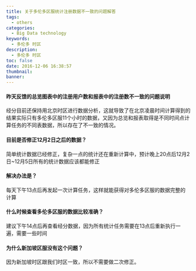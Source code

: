 ```yaml
---
title: 关于多伦多区服统计注册数据不一致的问题解答
tags:
  - others
categories:
  - Big Data technology
keywords:
  - 多伦多 时区
description:
  - 多伦多 时区
toc: false
date: 2016-12-06 16:38:57
thumbnail:
banner:
---
```


#### 昨天反馈的总览图表中的注册用户数和报表中的注册数不一致的问题说明
经分目前还保持用北京时区进行数据分析，这就导致了在北京凌晨时间计算得到的结果实际只有多伦多区服11个小时的数据，又因为总览和报表取得是不同时间点计算任务的不同表数据，所以存在了不一致的情况。

#### 目前是否修正12月2日之后的数据？
简单统计数据已经修正，复杂一点的统计还在重新计算中，预计晚上20点后12月2日~12月5日所有的统计数据应该都能修正

#### 解决办法是？
每天下午13点后再发起一次计算任务，这样就能获得对多伦多区服的数据完整的计算

#### 什么时候查看多伦多区服的数据比较准确？
建议下午14点后再查看经分数据，因为所有统计任务需要在13点后重新执行一遍，需要一些时间

#### 为什么新加坡区服没有这个问题？
因为新加坡时区跟我们时区一致，所以不需要做二次修正。